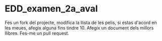 # EDD_examen_2a_aval
Fes un fork del projecte, modifica la llista de les pelis, si estas d'acord en les meues, afegix alguna fins tindre 10.
Afegix un document dels millors llibres.
Fes-me un pull request.
